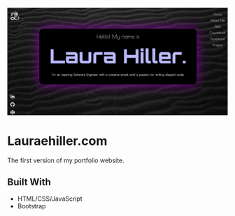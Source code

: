 ![Large white text over dark background](portfolio_v1.png?raw=true "Portfolio V1")

# Lauraehiller.com

The first version of my portfolio website.

## Built With

- HTML/CSS/JavaScript
- Bootstrap

